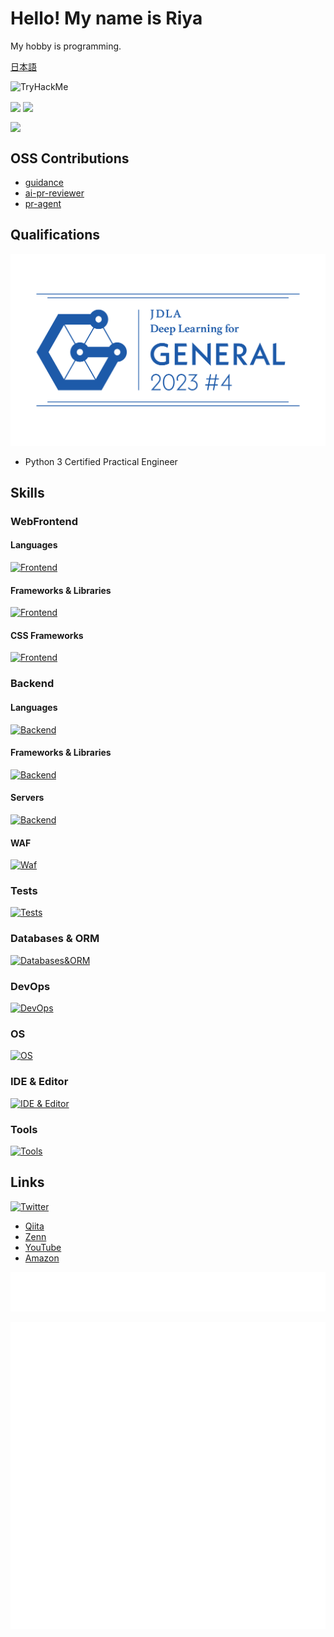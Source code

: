 # Hello! My name is Riya

My hobby is programming.

[日本語](./README.md)

<img src="https://tryhackme-badges.s3.amazonaws.com/riyaamemiya.png" alt="TryHackMe">

<p align="left">
    <img align="center" height="150px" src="https://github-readme-stats.vercel.app/api/top-langs/?username=riya-amemiya&hide=css,scss,makefile,html&layout=compact" />
    <img align="center" height="150px" src="https://github-readme-stats.vercel.app/api?username=riya-amemiya&count_private=true&show_icons=true" />
</p>

<img align="center" height="500px" src="https://wakatime.com/share/@riya_amemiya/4605e65f-821f-4cc1-9b30-7f13f7c356d9.svg" />

## OSS Contributions

+ [guidance](https://github.com/guidance-ai/guidance)
+ [ai-pr-reviewer](https://github.com/coderabbitai/ai-pr-reviewer)
+ [pr-agent](https://github.com/Codium-ai/pr-agent)

## Qualifications

![G検定](/img/general2023_4_regular.png)

+ Python 3 Certified Practical Engineer

## Skills

### WebFrontend

#### Languages

[![Frontend](https://skillicons.dev/icons?i=html,css,sass,js,ts,wasm)](https://skillicons.dev)

#### Frameworks & Libraries

[![Frontend](https://skillicons.dev/icons?i=react,nextjs,gatsby,remix,astro,jquery,redux,angular)](https://skillicons.dev)

#### CSS Frameworks

[![Frontend](https://skillicons.dev/icons?i=tailwindcss,mui,bootstrap)](https://skillicons.dev)

### Backend

#### Languages

[![Backend](https://skillicons.dev/icons?i=python,js,ts,ruby,php,go,rust,c,cpp,zig,graphql)](https://skillicons.dev)

#### Frameworks & Libraries

[![Backend](https://skillicons.dev/icons?i=django,flask,fastapi,express,nestjs,rails,laravel,rocket)](https://skillicons.dev)

#### Servers

[![Backend](https://skillicons.dev/icons?i=vercel,firebase,supabase,nodejs,gcp)](https://skillicons.dev)

#### WAF

[![Waf](https://skillicons.dev/icons?i=cloudflare)](https://skillicons.dev)

### Tests

[![Tests](https://skillicons.dev/icons?i=jest)](https://skillicons.dev)

### Databases & ORM

[![Databases&ORM](https://skillicons.dev/icons?i=postgresql,mysql,sqlite,redis,prisma)](https://skillicons.dev)

### DevOps

[![DevOps](https://skillicons.dev/icons?i=git,github,gitlab,ghactions,docker,k8s)](https://skillicons.dev)

### OS

[![OS](https://skillicons.dev/icons?i=windows,linux,apple,kali,ubuntu)](https://skillicons.dev)

### IDE & Editor

[![IDE & Editor](https://skillicons.dev/icons?i=vscode,vim)](https://skillicons.dev)

### Tools

[![Tools](https://skillicons.dev/icons?i=npm,yarn,pnpm,bun,webpack,vite,babel,figma,notion)](https://skillicons.dev)

## Links

[![Twitter](https://skillicons.dev/icons?i=twitter)](https://twitter.com/Riya31377928)

+ [Qiita](https://qiita.com/Riya-oshaburikitchin)
+ [Zenn](https://zenn.dev/riya_amemiya)
+ [YouTube](https://www.youtube.com/channel/UCzww3KRaSOy7CpWWRXREv1g)
+ [Amazon](https://www.amazon.jp/hz/wishlist/ls/2TJIXKMK13CIJ?ref_=wl_share)

![Metrics](https://github.com/riya-amemiya/riya-amemiya/blob/main/metrics.plugin.skyline.svg)

![Metrics](https://github.com/riya-amemiya/riya-amemiya/blob/main/metrics.plugin.calendar.full.svg)
